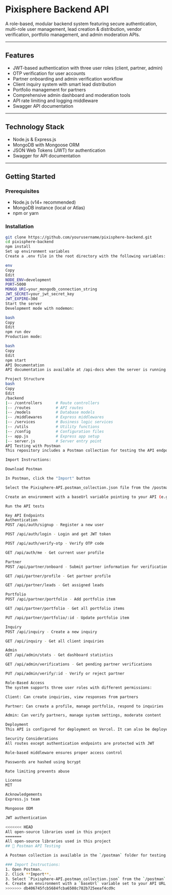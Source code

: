 # Pixisphere Backend API

A role-based, modular backend system featuring secure authentication, multi-role user management, lead creation & distribution, vendor verification, portfolio management, and admin moderation APIs.

---

## Features

- JWT-based authentication with three user roles (client, partner, admin)
- OTP verification for user accounts
- Partner onboarding and admin verification workflow
- Client inquiry system with smart lead distribution
- Portfolio management for partners
- Comprehensive admin dashboard and moderation tools
- API rate limiting and logging middleware
- Swagger API documentation

---

## Technology Stack

- Node.js & Express.js
- MongoDB with Mongoose ORM
- JSON Web Tokens (JWT) for authentication
- Swagger for API documentation

---

## Getting Started

### Prerequisites

- Node.js (v14+ recommended)
- MongoDB instance (local or Atlas)
- npm or yarn

### Installation

```bash
git clone https://github.com/yourusername/pixisphere-backend.git
cd pixisphere-backend
npm install
Set up environment variables
Create a .env file in the root directory with the following variables:

env
Copy
Edit
NODE_ENV=development
PORT=5000
MONGO_URI=your_mongodb_connection_string
JWT_SECRET=your_jwt_secret_key
JWT_EXPIRE=30d
Start the server
Development mode with nodemon:

bash
Copy
Edit
npm run dev
Production mode:

bash
Copy
Edit
npm start
API Documentation
API documentation is available at /api-docs when the server is running.

Project Structure
bash
Copy
Edit
/backend
|-- /controllers      # Route controllers
|-- /routes           # API routes
|-- /models           # Database models
|-- /middlewares      # Express middlewares
|-- /services         # Business logic services
|-- /utils            # Utility functions
|-- /config           # Configuration files
|-- app.js            # Express app setup
|-- server.js         # Server entry point
API Testing with Postman
This repository includes a Postman collection for testing the API endpoints.

Import Instructions:

Download Postman

In Postman, click the "Import" button

Select the Pixisphere-API.postman_collection.json file from the /postman folder

Create an environment with a baseUrl variable pointing to your API (e.g., http://localhost:5000)

Run the API tests

Key API Endpoints
Authentication
POST /api/auth/signup - Register a new user

POST /api/auth/login - Login and get JWT token

POST /api/auth/verify-otp - Verify OTP code

GET /api/auth/me - Get current user profile

Partner
POST /api/partner/onboard - Submit partner information for verification

GET /api/partner/profile - Get partner profile

GET /api/partner/leads - Get assigned leads

Portfolio
POST /api/partner/portfolio - Add portfolio item

GET /api/partner/portfolio - Get all portfolio items

PUT /api/partner/portfolio/:id - Update portfolio item

Inquiry
POST /api/inquiry - Create a new inquiry

GET /api/inquiry - Get all client inquiries

Admin
GET /api/admin/stats - Get dashboard statistics

GET /api/admin/verifications - Get pending partner verifications

PUT /api/admin/verify/:id - Verify or reject partner

Role-Based Access
The system supports three user roles with different permissions:

Client: Can create inquiries, view responses from partners

Partner: Can create a profile, manage portfolio, respond to inquiries

Admin: Can verify partners, manage system settings, moderate content

Deployment
This API is configured for deployment on Vercel. It can also be deployed to any Node.js hosting platform like Heroku, AWS, or DigitalOcean.

Security Considerations
All routes except authentication endpoints are protected with JWT

Role-based middleware ensures proper access control

Passwords are hashed using bcrypt

Rate limiting prevents abuse

License
MIT

Acknowledgements
Express.js team

Mongoose ODM

JWT authentication

<<<<<<< HEAD
All open-source libraries used in this project
=======
All open-source libraries used in this project
## 🧪 Postman API Testing

A Postman collection is available in the `/postman` folder for testing all API endpoints.

### Import Instructions:
1. Open Postman.
2. Click **Import**.
3. Select `Pixisphere-API.postman_collection.json` from the `/postman` directory.
4. Create an environment with a `baseUrl` variable set to your API URL (e.g., `http://localhost:5000`).
>>>>>>> db406745fcb5684fcba6508c782b725eeaf4cd9c
